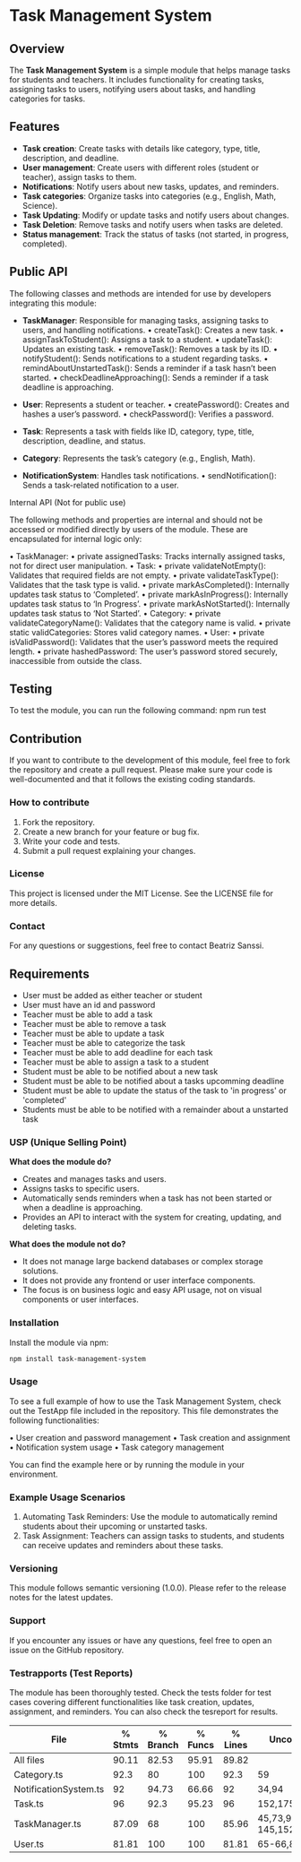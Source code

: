 # Task Management System

## Overview

The **Task Management System** is a simple module that helps manage tasks for students and teachers. It includes functionality for creating tasks, assigning tasks to users, notifying users about tasks, and handling categories for tasks.

## Features

- **Task creation**: Create tasks with details like category, type, title, description, and deadline.
- **User management**: Create users with different roles (student or teacher), assign tasks to them.
- **Notifications**: Notify users about new tasks, updates, and reminders.
- **Task categories**: Organize tasks into categories (e.g., English, Math, Science).
- **Task Updating**: Modify or update tasks and notify users about changes.
- **Task Deletion**: Remove tasks and notify users when tasks are deleted.
- **Status management**: Track the status of tasks (not started, in progress, completed).

## Public API

The following classes and methods are intended for use by developers integrating this module:

- **TaskManager**: Responsible for managing tasks, assigning tasks to users, and handling notifications.
 • createTask(): Creates a new task.
 • assignTaskToStudent(): Assigns a task to a student.
 • updateTask(): Updates an existing task.
 • removeTask(): Removes a task by its ID.
 • notifyStudent(): Sends notifications to a student regarding tasks.
 • remindAboutUnstartedTask(): Sends a reminder if a task hasn’t been started.
 • checkDeadlineApproaching(): Sends a reminder if a task deadline is approaching.

- **User**: Represents a student or teacher.
 • createPassword(): Creates and hashes a user’s password.
 • checkPassword(): Verifies a password.

- **Task**: Represents a task with fields like ID, category, type, title, description, deadline, and status.

- **Category**: Represents the task’s category (e.g., English, Math).

- **NotificationSystem**: Handles task notifications.
 • sendNotification(): Sends a task-related notification to a user.

Internal API (Not for public use)

The following methods and properties are internal and should not be accessed or modified directly by users of the module. These are encapsulated for internal logic only:

 • TaskManager:
 • private assignedTasks: Tracks internally assigned tasks, not for direct user manipulation.
 • Task:
 • private validateNotEmpty(): Validates that required fields are not empty.
 • private validateTaskType(): Validates that the task type is valid.
 • private markAsCompleted(): Internally updates task status to ‘Completed’.
 • private markAsInProgress(): Internally updates task status to ‘In Progress’.
 • private markAsNotStarted(): Internally updates task status to ‘Not Started’.
 • Category:
 • private validateCategoryName(): Validates that the category name is valid.
 • private static validCategories: Stores valid category names.
 • User:
 • private isValidPassword(): Validates that the user’s password meets the required length.
 • private hashedPassword: The user’s password stored securely, inaccessible from outside the class.

## Testing

To test the module, you can run the following command: npm run test

## Contribution

If you want to contribute to the development of this module, feel free to fork the repository and create a pull request. Please make sure your code is well-documented and that it follows the existing coding standards.

### How to contribute

 1. Fork the repository.
 2. Create a new branch for your feature or bug fix.
 3. Write your code and tests.
 4. Submit a pull request explaining your changes.

### License

This project is licensed under the MIT License. See the LICENSE file for more details.

### Contact

For any questions or suggestions, feel free to contact Beatriz Sanssi.

## Requirements

- User must be added as either teacher or student
- User must have an id and password
- Teacher must be able to add a task
- Teacher must be able to remove a task
- Teacher must be able to update a task
- Teacher must be able to categorize the task
- Teacher must be able to add deadline for each task
- Teacher must be able to assign a task to a student
- Student must be able to be notified about a new task
- Student must be able to be notified about a tasks upcomming deadline
- Student must be able to update the status of the task to 'in progress' or 'completed'
- Students must be able to be notified with a remainder about a unstarted task

### USP (Unique Selling Point)

**What does the module do?**

- Creates and manages tasks and users.
- Assigns tasks to specific users.
- Automatically sends reminders when a task has not been started or when a deadline is approaching.
- Provides an API to interact with the system for creating, updating, and deleting tasks.

**What does the module not do?**

- It does not manage large backend databases or complex storage solutions.
- It does not provide any frontend or user interface components.
- The focus is on business logic and easy API usage, not on visual components or user interfaces.

### Installation

Install the module via npm:

```bash
npm install task-management-system
```

### Usage

To see a full example of how to use the Task Management System, check out the TestApp file included in the repository. This file demonstrates the following functionalities:

 • User creation and password management
 • Task creation and assignment
 • Notification system usage
 • Task category management

You can find the example here or by running the module in your environment.

### Example Usage Scenarios

 1. Automating Task Reminders: Use the module to automatically remind students about their upcoming or unstarted tasks.
 2. Task Assignment: Teachers can assign tasks to students, and students can receive updates and reminders about these tasks.

### Versioning

This module follows semantic versioning (1.0.0). Please refer to the release notes for the latest updates.

### Support

If you encounter any issues or have any questions, feel free to open an issue on the GitHub repository.

### Testrapports (Test Reports)

The module has been thoroughly tested. Check the tests folder for test cases covering different functionalities like task creation, updates, assignment, and reminders. You can also check the tesreport for results.

| File                   | % Stmts | % Branch | % Funcs | % Lines | Uncovered Line #s            |
|------------------------|---------|----------|---------|---------|------------------------------|
| All files              |   90.11 |    82.53 |   95.91 |   89.82 |                              |
| Category.ts            |    92.3 |       80 |     100 |    92.3 | 59                           |
| NotificationSystem.ts  |      92 |    94.73 |   66.66 |      92 | 34,94                        |
| Task.ts                |      96 |     92.3 |   95.23 |      96 | 152,175                      |
| TaskManager.ts         |   87.09 |       68 |     100 |   85.96 | 45,73,92,106,126,144-145,152 |
| User.ts                |   81.81 |      100 |     100 |   81.81 | 65-66,81-82                  |
